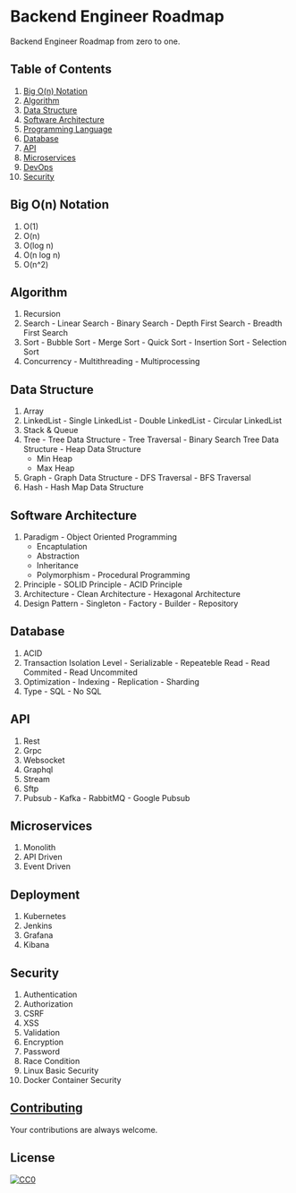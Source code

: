 # Backend Engineer Roadmap

Backend Engineer Roadmap from zero to one.

## Table of Contents

  1. [Big O(n) Notation](#big-on)
  2. [Algorithm](#blogs)
  3. [Data Structure](#videos)
  4. [Software Architecture](#tools)
  5. [Programming Language](#cases)
  6. [Database](#cases)
  7. [API](#cases)
  8. [Microservices](#cases)
  9. [DevOps](#cases)
  10. [Security](#cases)

## Big O(n) Notation

  1. O(1)
  2. O(n)
  3. O(log n)
  4. O(n log n)
  5. O(n^2)

## Algorithm

  1. Recursion
  2. Search 
    - Linear Search
    - Binary Search
    - Depth First Search
    - Breadth First Search
  3. Sort
    - Bubble Sort
    - Merge Sort
    - Quick Sort
    - Insertion Sort
    - Selection Sort
  4. Concurrency
    - Multithreading
    - Multiprocessing

## Data Structure

  1. Array
  2. LinkedList
    - Single LinkedList
    - Double LinkedList
    - Circular LinkedList
  3. Stack & Queue
  4. Tree
    - Tree Data Structure
    - Tree Traversal
    - Binary Search Tree Data Structure
    - Heap Data Structure
      - Min Heap
      - Max Heap
  5. Graph
    - Graph Data Structure
    - DFS Traversal
    - BFS Traversal
  6. Hash
    - Hash Map Data Structure

## Software Architecture

  1. Paradigm
    - Object Oriented Programming
      - Encaptulation
      - Abstraction
      - Inheritance
      - Polymorphism
    - Procedural Programming
  2. Principle
    - SOLID Principle
    - ACID Principle
  3. Architecture
    - Clean Architecture
    - Hexagonal Architecture
  4. Design Pattern
    - Singleton
    - Factory
    - Builder
    - Repository

## Database

  1. ACID
  2. Transaction Isolation Level
    - Serializable
    - Repeateble Read
    - Read Commited
    - Read Uncommited
  3. Optimization
    - Indexing
    - Replication
    - Sharding
  4. Type
    - SQL
    - No SQL

## API

  1. Rest
  2. Grpc
  3. Websocket
  4. Graphql
  5. Stream
  6. Sftp
  7. Pubsub
    - Kafka
    - RabbitMQ
    - Google Pubsub

## Microservices    

  1. Monolith
  2. API Driven
  3. Event Driven

## Deployment    

  1. Kubernetes
  2. Jenkins
  3. Grafana
  4. Kibana

## Security    

  1. Authentication
  2. Authorization
  3. CSRF
  4. XSS
  5. Validation
  6. Encryption
  7. Password
  8. Race Condition
  9. Linux Basic Security
  10. Docker Container Security

## [Contributing](contributing.md)

Your contributions are always welcome.

## License

[![CC0](https://i.creativecommons.org/p/zero/1.0/88x31.png)](https://creativecommons.org/publicdomain/zero/1.0/)
